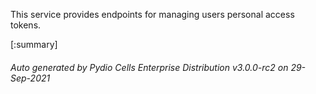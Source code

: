 






This service provides endpoints for managing users personal access tokens.

[:summary]

###### Auto generated by Pydio Cells Enterprise Distribution v3.0.0-rc2 on 29-Sep-2021

